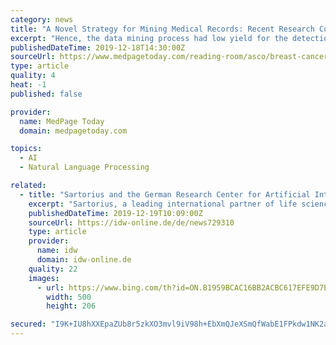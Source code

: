 ```yaml
---
category: news
title: "A Novel Strategy for Mining Medical Records: Recent Research Context"
excerpt: "Hence, the data mining process had low yield for the detection of metastatic disease. The new method is a natural language processing (NLP) model that detects the presence and timing of metastatic breast cancer recurrence using clinical notes from the EMR, which is used in several hospitals including Stanford Health Care. In addition ..."
publishedDateTime: 2019-12-18T14:30:00Z
sourceUrl: https://www.medpagetoday.com/reading-room/asco/breast-cancer/83937
type: article
quality: 4
heat: -1
published: false

provider:
  name: MedPage Today
  domain: medpagetoday.com

topics:
  - AI
  - Natural Language Processing

related:
  - title: "Sartorius and the German Research Center for Artificial Intelligence launch joint research laboratory"
    excerpt: "Sartorius, a leading international partner of life science research and the biopharmaceutical industry, and the German Research Center for Artificial Intelligence (DFKI) have established the Sartorius AI Lab (SAIL) research laboratory. On the DFKI campus in Kaiserslautern, the use of artificial intelligence (AI) in Sartorius products and ..."
    publishedDateTime: 2019-12-19T10:09:00Z
    sourceUrl: https://idw-online.de/de/news729310
    type: article
    provider:
      name: idw
      domain: idw-online.de
    quality: 22
    images:
      - url: https://www.bing.com/th?id=ON.B1959BCAC16BB2ACBC617EFE9D7E9E0B
        width: 500
        height: 206

secured: "I9K+IU8hXXEpaZUb8r5zkXO3mvl9iV98h+EbXmQJeXSmQfWabE1FPkdw1NK2axBhG4Y/eRhvY/HVbUmdvIt5CCX6cAhzY8JOcC/pKHtPjjtMEOxJ/96PNZlF2U4SFWPCVKKYJ7YuGuiWH/EGwHyc0hwCmklD0epx3EdkFykv9tzTn3N84lPJKrRhBaTRQZQl02+8bBMEh4rpx/YLi+C0U9TwPu0t5KqWb8GjkhwPgYoe2FXUfCb+rZVdohN0+E6/4Tg0x2TFizCO9HybiFFm8w==;R1YB9ZFibJjfcBiNV0NxZQ=="
---
```


